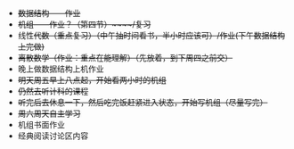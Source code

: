 - ~~数据结构——作业~~
- ~~机组——作业？（第四节）~~~~/复习~~
- 线性~~代数（重点复习）（中午抽时间看书，半小时应该可）/作业(下午数据结构上完做)~~
- ~~离散数学（作业：重点在能理解）（先放着，到下周四之前交）~~
- 晚上做数据结构上机作业
- ~~明天周五早上八点起，开始看两小时的机组~~
- ~~仍然去听计科的课程~~
- ~~听完后去休息一下，然后吃完饭赶紧进入状态，开始写机组（尽量写完）~~
- ~~周六周天自主学习~~
- 机组书面作业
- 经典阅读讨论区内容

